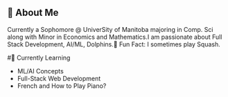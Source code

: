 ## 🎸 About Me
Currently a Sophomore @ UniverSity of Manitoba majoring in Comp. Sci along with Minor in Economics and Mathematics.I am passionate about Full Stack Development, AI/ML, Dolphins.🚀 Fun Fact: I sometimes play Squash.

#🐚 Currently Learning
* ML/AI Concepts
* Full-Stack Web Development
* French and How to Play Piano?

<!---
zksd53/zksd53 is a ✨ special ✨ repository because its `README.md` (this file) appears on your GitHub profile.
You can click the Preview link to take a look at your changes.
--->
